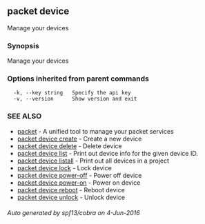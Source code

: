 ## packet device

Manage your devices

### Synopsis


Manage your devices

### Options inherited from parent commands

```
  -k, --key string   Specify the api key
  -v, --version      Show version and exit
```

### SEE ALSO
* [packet](packet.md)	 - A unified tool to manage your packet services
* [packet device create](packet_device_create.md)	 - Create a new device
* [packet device delete](packet_device_delete.md)	 - Delete device
* [packet device list](packet_device_list.md)	 - Print out device info for the given device ID.
* [packet device listall](packet_device_listall.md)	 - Print out all devices in a project
* [packet device lock](packet_device_lock.md)	 - Lock device
* [packet device power-off](packet_device_power-off.md)	 - Power off device
* [packet device power-on](packet_device_power-on.md)	 - Power on device
* [packet device reboot](packet_device_reboot.md)	 - Reboot device
* [packet device unlock](packet_device_unlock.md)	 - Unlock device

###### Auto generated by spf13/cobra on 4-Jun-2016

